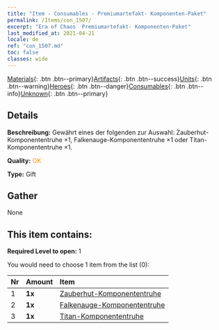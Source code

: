 ```yaml
---
title: "Item - Consumables - Premiumartefakt- Komponenten-Paket"
permalink: /Items/con_1507/
excerpt: "Era of Chaos  Premiumartefakt- Komponenten-Paket"
last_modified_at: 2021-04-21
locale: de
ref: "con_1507.md"
toc: false
classes: wide
---
```

 [Materials](/de/Items/){: .btn .btn--primary}[Artifacts](/de/Items/Artifacts/){: .btn .btn--success}[Units](/de/Items/Units/){: .btn .btn--warning}[Heroes](/de/Items/Heroes/){: .btn .btn--danger}[Consumables](/de/Items/Consumables/){: .btn .btn--info}[Unknown](/de/Items/Unknown/){: .btn .btn--primary}

## Details
 **Beschreibung:** Gewährt eines der folgenden zur Auswahl: Zauberhut-Komponententruhe ×1, Falkenauge-Komponententruhe ×1 oder Titan-Komponententruhe ×1.

 **Quality:** <span style="color: #FF8C00">OK</span>

 **Type:** Gift

## Gather

  None

## This item contains:

 **Required Level to open:** 1

 You would need to choose 1 item from the list (0):

  | Nr | Amount |     Item    |
  |:---|:-------|:------------|
  | 1 |  **1x** | [Zauberhut-Komponententruhe](/de/Items/con_1359/) |  | 
  | 2 |  **1x** | [Falkenauge-Komponententruhe](/de/Items/con_1349/) |  | 
  | 3 |  **1x** | [Titan-Komponententruhe](/de/Items/con_1343/) |  | 
